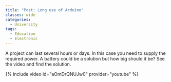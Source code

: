 ```yaml
---
title: "Post: Long use of Arduino"
classes: wide
categories:
  - University
tags:
  - Education
  - Electronic
---
```


A project can last several hours or days. In this case you need to supply the required power. A battery could be a solution but how big should it be? 
See the video and find the solution.

{% include video id="aOmDrQNUJw0" provider="youtube" %}
